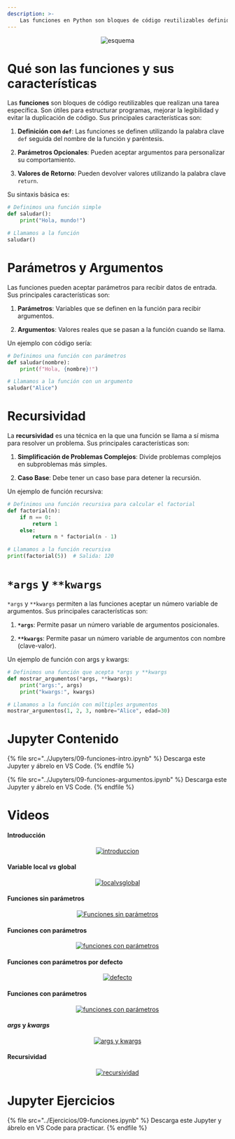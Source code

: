 ```yaml
---
description: >-
    Las funciones en Python son bloques de código reutilizables definidos con `def` que pueden aceptar parámetros y devolver valores. Las funciones `lambda` son anónimas y usadas para operaciones simples. Utiliza `return` para devolver valores y finalizar la ejecución de una función.
---
```


<div style="text-align: center;">
  <img src="https://github.com/Hack-io-Data/Imagenes/blob/main/01-LogosHackio/logo_celeste@4x.png?raw=true" alt="esquema" />
</div>


# Qué son las funciones y sus características

Las **funciones** son bloques de código reutilizables que realizan una tarea específica. Son útiles para estructurar programas, mejorar la legibilidad y evitar la duplicación de código. Sus principales características son:

1. **Definición con `def`**: Las funciones se definen utilizando la palabra clave `def` seguida del nombre de la función y paréntesis.

2. **Parámetros Opcionales**: Pueden aceptar argumentos para personalizar su comportamiento.

3. **Valores de Retorno**: Pueden devolver valores utilizando la palabra clave `return`.

Su sintaxis básica es:

```python
# Definimos una función simple
def saludar():
    print("Hola, mundo!")

# Llamamos a la función
saludar()
```

# Parámetros y Argumentos

Las funciones pueden aceptar parámetros para recibir datos de entrada. Sus principales características son:

1. **Parámetros**: Variables que se definen en la función para recibir argumentos.

2. **Argumentos**: Valores reales que se pasan a la función cuando se llama.

Un ejemplo con código sería: 

```python
# Definimos una función con parámetros
def saludar(nombre):
    print(f"Hola, {nombre}!")

# Llamamos a la función con un argumento
saludar("Alice")
```

# Recursividad

La **recursividad** es una técnica en la que una función se llama a sí misma para resolver un problema. Sus principales características son:

1. **Simplificación de Problemas Complejos**: Divide problemas complejos en subproblemas más simples.

2. **Caso Base**: Debe tener un caso base para detener la recursión.

Un ejemplo de función recursiva: 

```python
# Definimos una función recursiva para calcular el factorial
def factorial(n):
    if n == 0:
        return 1
    else:
        return n * factorial(n - 1)

# Llamamos a la función recursiva
print(factorial(5))  # Salida: 120
```

# `*args` y `**kwargs`

`*args` y `**kwargs` permiten a las funciones aceptar un número variable de argumentos. Sus principales características son:

1. **`*args`**: Permite pasar un número variable de argumentos posicionales.

2. **`**kwargs`**: Permite pasar un número variable de argumentos con nombre (clave-valor).

Un ejemplo de función con args y kwargs:

```python
# Definimos una función que acepta *args y **kwargs
def mostrar_argumentos(*args, **kwargs):
    print("args:", args)
    print("kwargs:", kwargs)

# Llamamos a la función con múltiples argumentos
mostrar_argumentos(1, 2, 3, nombre="Alice", edad=30)
```

# Jupyter Contenido

{% file src="../Jupyters/09-funciones-intro.ipynb" %}
Descarga este Jupyter y ábrelo en VS Code.
{% endfile %}

{% file src="../Jupyters/09-funciones-argumentos.ipynb" %}
Descarga este Jupyter y ábrelo en VS Code.
{% endfile %}

# Videos

#### Introducción
<div align="center">
  <a href="https://vimeo.com/938643339/f90c12eae6?share=copy ">
    <img src="https://github.com/Hack-io-Data/Imagenes/blob/main/01-LogosHackio/Cabecera%20video%20Gitbook%20Hackio.png?raw=true" alt="introduccion" />
  </a>
</div>

#### Variable local *vs* global
<div align="center">
  <a href="https://vimeo.com/939183812/1b3df0912e?share=copy">
    <img src="https://github.com/Hack-io-Data/Imagenes/blob/main/01-LogosHackio/Cabecera%20video%20Gitbook%20Hackio.png?raw=true" alt="localvsglobal" />
  </a>
</div>

#### Funciones sin parámetros
<div align="center">
  <a href="https://vimeo.com/939183707/0771ccdbf6?share=copy">
    <img src="https://github.com/Hack-io-Data/Imagenes/blob/main/01-LogosHackio/Cabecera%20video%20Gitbook%20Hackio.png?raw=true" alt="Funciones sin parámetros" />
  </a>
</div>


#### Funciones con parámetros
<div align="center">
  <a href="https://vimeo.com/938997522/df325915b5?share=copy">
    <img src="https://github.com/Hack-io-Data/Imagenes/blob/main/01-LogosHackio/Cabecera%20video%20Gitbook%20Hackio.png?raw=true" alt="funciones con parámetros" />
  </a>
</div>

#### Funciones con parámetros por defecto
<div align="center">
  <a href="https://vimeo.com/933851538/326f418494?share=copy">
    <img src="https://github.com/Hack-io-Data/Imagenes/blob/main/01-LogosHackio/Cabecera%20video%20Gitbook%20Hackio.png?raw=true" alt="defecto" />
  </a>
</div>

#### Funciones con parámetros
<div align="center">
  <a href="https://vimeo.com/938997522/df325915b5?share=copy">
    <img src="https://github.com/Hack-io-Data/Imagenes/blob/main/01-LogosHackio/Cabecera%20video%20Gitbook%20Hackio.png?raw=true" alt="funciones con parámetros" />
  </a>
</div>

#### *args* y *kwargs*
<div align="center">
  <a href="https://vimeo.com/938572498/93b0947330?share=copy">
    <img src="https://github.com/Hack-io-Data/Imagenes/blob/main/01-LogosHackio/Cabecera%20video%20Gitbook%20Hackio.png?raw=true" alt="args y kwargs" />
  </a>
</div>

#### Recursividad
<div align="center">
  <a href="https://vimeo.com/938643400/b915c84a39?share=copy ">
    <img src="https://github.com/Hack-io-Data/Imagenes/blob/main/01-LogosHackio/Cabecera%20video%20Gitbook%20Hackio.png?raw=true" alt="recursividad" />
  </a>
</div>



# Jupyter Ejercicios

{% file src="../Ejercicios/09-funciones.ipynb" %}
Descarga este Jupyter y ábrelo en VS Code para practicar.
{% endfile %}